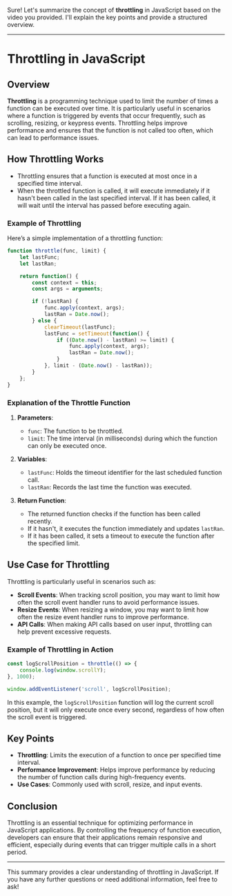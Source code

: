 Sure! Let's summarize the concept of **throttling** in JavaScript based on the video you provided. I'll explain the key points and provide a structured overview.

---

# Throttling in JavaScript

## Overview

**Throttling** is a programming technique used to limit the number of times a function can be executed over time. It is particularly useful in scenarios where a function is triggered by events that occur frequently, such as scrolling, resizing, or keypress events. Throttling helps improve performance and ensures that the function is not called too often, which can lead to performance issues.

## How Throttling Works

- Throttling ensures that a function is executed at most once in a specified time interval.
- When the throttled function is called, it will execute immediately if it hasn't been called in the last specified interval. If it has been called, it will wait until the interval has passed before executing again.

### Example of Throttling

Here’s a simple implementation of a throttling function:

```javascript
function throttle(func, limit) {
    let lastFunc;
    let lastRan;

    return function() {
        const context = this;
        const args = arguments;

        if (!lastRan) {
            func.apply(context, args);
            lastRan = Date.now();
        } else {
            clearTimeout(lastFunc);
            lastFunc = setTimeout(function() {
                if ((Date.now() - lastRan) >= limit) {
                    func.apply(context, args);
                    lastRan = Date.now();
                }
            }, limit - (Date.now() - lastRan));
        }
    };
}
```

### Explanation of the Throttle Function

1. **Parameters**:
   - `func`: The function to be throttled.
   - `limit`: The time interval (in milliseconds) during which the function can only be executed once.

2. **Variables**:
   - `lastFunc`: Holds the timeout identifier for the last scheduled function call.
   - `lastRan`: Records the last time the function was executed.

3. **Return Function**:
   - The returned function checks if the function has been called recently.
   - If it hasn't, it executes the function immediately and updates `lastRan`.
   - If it has been called, it sets a timeout to execute the function after the specified limit.

## Use Case for Throttling

Throttling is particularly useful in scenarios such as:

- **Scroll Events**: When tracking scroll position, you may want to limit how often the scroll event handler runs to avoid performance issues.
- **Resize Events**: When resizing a window, you may want to limit how often the resize event handler runs to improve performance.
- **API Calls**: When making API calls based on user input, throttling can help prevent excessive requests.

### Example of Throttling in Action

```javascript
const logScrollPosition = throttle(() => {
    console.log(window.scrollY);
}, 1000);

window.addEventListener('scroll', logScrollPosition);
```

In this example, the `logScrollPosition` function will log the current scroll position, but it will only execute once every second, regardless of how often the scroll event is triggered.

## Key Points

- **Throttling**: Limits the execution of a function to once per specified time interval.
- **Performance Improvement**: Helps improve performance by reducing the number of function calls during high-frequency events.
- **Use Cases**: Commonly used with scroll, resize, and input events.

## Conclusion

Throttling is an essential technique for optimizing performance in JavaScript applications. By controlling the frequency of function execution, developers can ensure that their applications remain responsive and efficient, especially during events that can trigger multiple calls in a short period.

---

This summary provides a clear understanding of throttling in JavaScript. If you have any further questions or need additional information, feel free to ask!